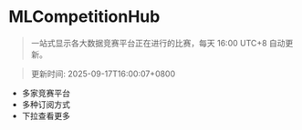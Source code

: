 # MLCompetitionHub

> 一站式显示各大数据竞赛平台正在进行的比赛，每天 16:00 UTC+8 自动更新。
  
> 更新时间: 2025-09-17T16:00:07+0800 

* 多家竞赛平台
* 多种订阅方式
* 下拉查看更多
